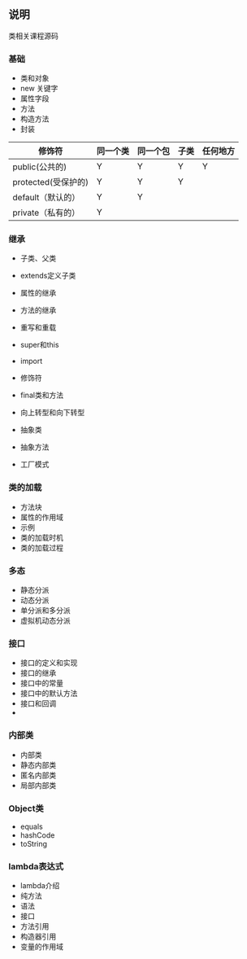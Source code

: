 ## 说明
类相关课程源码

### 基础
- 类和对象
- new 关键字
- 属性字段
- 方法
- 构造方法
- 封装

| 修饰符             | 同一个类 | 同一个包 | 子类  | 任何地方 |
|-----------------|------|------|-----|------|
| public(公共的)     | Y    | Y    | Y   | Y    |
| protected(受保护的) | Y    | Y    | Y   |      |
| default（默认的）    | Y    | Y    |     |      |  
| private（私有的）    | Y    |      |     |      |

### 继承
- 子类、父类
- extends定义子类
- 属性的继承
- 方法的继承

- 重写和重载
- super和this
- import
- 修饰符
- final类和方法
- 向上转型和向下转型
- 抽象类
- 抽象方法
- 工厂模式

### 类的加载
- 方法块
- 属性的作用域
- 示例
- 类的加载时机
- 类的加载过程

### 多态
- 静态分派
- 动态分派
- 单分派和多分派
- 虚拟机动态分派

### 接口
- 接口的定义和实现
- 接口的继承
- 接口中的常量
- 接口中的默认方法
- 接口和回调
- 

### 内部类
- 内部类
- 静态内部类
- 匿名内部类
- 局部内部类

### Object类
- equals
- hashCode
- toString

### lambda表达式
- lambda介绍
- 纯方法
- 语法
- 接口
- 方法引用
- 构造器引用
- 变量的作用域